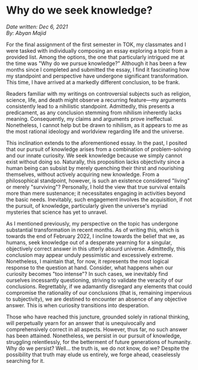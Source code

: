 # Why do we seek knowledge?

*Date written: Dec 6, 2021* \
*By: Abyan Majid*

For the final assignment of the first semester in TOK, my classmates and I were tasked with individually composing an essay exploring a topic from a provided list. Among the options, the one that particularly intrigued me at the time was "Why do we pursue knowledge?" Although it has been a few months since I completed and submitted the essay, I find it fascinating how my standpoint and perspective have undergone significant transformation. This time, I have arrived at a markedly different conclusion, to be frank.

Readers familiar with my writings on controversial subjects such as religion, science, life, and death might observe a recurring feature—my arguments consistently lead to a nihilistic standpoint. Admittedly, this presents a predicament, as any conclusion stemming from nihilism inherently lacks meaning. Consequently, my claims and arguments prove ineffectual. Nonetheless, I cannot help but be drawn to nihilism, as it appears to me as the most rational ideology and worldview regarding life and the universe.

This inclination extends to the aforementioned essay. In the past, I posited that our pursuit of knowledge arises from a combination of problem-solving and our innate curiosity. We seek knowledge because we simply cannot exist without doing so. Naturally, this proposition lacks objectivity since a human being can subsist by merely quenching their thirst and nourishing themselves, without actively acquiring new knowledge. From a philosophical standpoint, however, is such an existence considered "living" or merely "surviving"? Personally, I hold the view that true survival entails more than mere sustenance; it necessitates engaging in activities beyond the basic needs. Inevitably, such engagement involves the acquisition, if not the pursuit, of knowledge, particularly given the universe's myriad mysteries that science has yet to unravel.

As I mentioned previously, my perspective on the topic has undergone substantial transformation in recent months. As of writing this, which is towards the end of February 2022, I incline towards the belief that we, as humans, seek knowledge out of a desperate yearning for a singular, objectively correct answer in this utterly absurd universe. Admittedly, this conclusion may appear unduly pessimistic and excessively extreme. Nonetheless, I maintain that, for now, it represents the most logical response to the question at hand. Consider, what happens when our curiosity becomes "too intense"? In such cases, we inevitably find ourselves incessantly questioning, striving to validate the veracity of our conclusions. Regrettably, if we adamantly disregard any elements that could compromise the rationality of our conclusions (that is, remaining impervious to subjectivity), we are destined to encounter an absence of any objective answer. This is when curiosity transitions into desperation.

Those who have reached this juncture, grounded solely in rational thinking, will perpetually yearn for an answer that is unequivocally and comprehensively correct in all aspects. However, thus far, no such answer has been attained. Nonetheless, we persist in our pursuit of knowledge, struggling relentlessly, for the betterment of future generations of humanity. Why do we persist? Well... the truth is, we do not know, do we? Despite the possibility that truth may elude us entirely, we forge ahead, ceaselessly searching for it.
